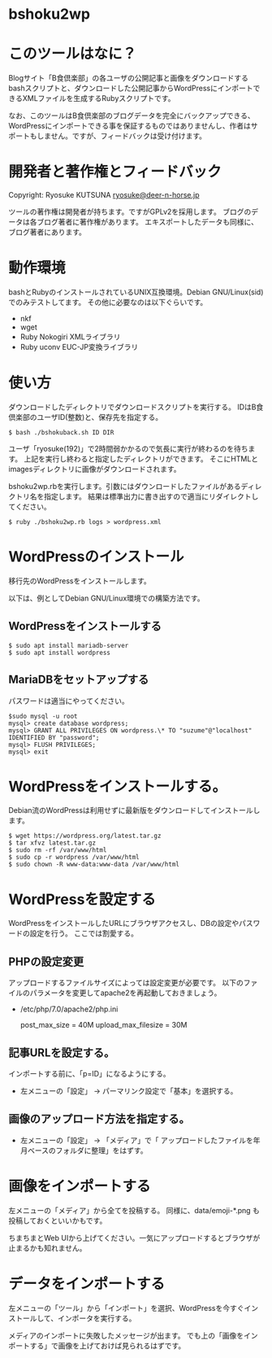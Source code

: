 # bshoku2wp

# このツールはなに？

Blogサイト「B食倶楽部」の各ユーザの公開記事と画像をダウンロードするbashスクリプトと、ダウンロードした公開記事からWordPressにインポートできるXMLファイルを生成するRubyスクリプトです。

なお、このツールはB食倶楽部のブログデータを完全にバックアップできる、WordPressにインポートできる事を保証するものではありませんし、作者はサポートもしません。ですが、フィードバックは受け付けます。

# 開発者と著作権とフィードバック

Copyright: Ryosuke KUTSUNA <ryosuke@deer-n-horse.jp>

ツールの著作権は開発者が持ちます。ですがGPLv2を採用します。
ブログのデータは各ブログ著者に著作権があります。
エキスポートしたデータも同様に、ブログ著者にあります。

# 動作環境

bashとRubyのインストールされているUNIX互換環境。Debian GNU/Linux(sid)でのみテストしてます。
その他に必要なのは以下ぐらいです。

 * nkf
 * wget
 * Ruby Nokogiri XMLライブラリ
 * Ruby uconv EUC-JP変換ライブラリ

# 使い方

ダウンロードしたディレクトリでダウンロードスクリプトを実行する。
IDはB食倶楽部のユーザID(整数)と、保存先を指定する。

    $ bash ./bshokuback.sh ID DIR

ユーザ「ryosuke(192)」で2時間弱かかるので気長に実行が終わるのを待ちます。
上記を実行し終わると指定したディレクトリができます。
そこにHTMLとimagesディレクトリに画像がダウンロードされます。

bshoku2wp.rbを実行します。引数にはダウンロードしたファイルがあるディレクトリ名を指定します。
結果は標準出力に書き出すので適当にリダイレクトしてください。

    $ ruby ./bshoku2wp.rb logs > wordpress.xml

# WordPressのインストール

移行先のWordPressをインストールします。

以下は、例としてDebian GNU/Linux環境での構築方法です。

## WordPressをインストールする

    $ sudo apt install mariadb-server
    $ sudo apt install wordpress

## MariaDBをセットアップする

パスワードは適当にやってください。

    $sudo mysql -u root
    mysql> create database wordpress;
    mysql> GRANT ALL PRIVILEGES ON wordpress.\* TO "suzume"@"localhost" IDENTIFIED BY "password";
    mysql> FLUSH PRIVILEGES;
    mysql> exit

# WordPressをインストールする。

Debian流のWordPressは利用せずに最新版をダウンロードしてインストールします。

    $ wget https://wordpress.org/latest.tar.gz
    $ tar xfvz latest.tar.gz
    $ sudo rm -rf /var/www/html
    $ sudo cp -r wordpress /var/www/html
    $ sudo chown -R www-data:www-data /var/www/html

# WordPressを設定する

WordPressをインストールしたURLにブラウザアクセスし、DBの設定やパスワードの設定を行う。
ここでは割愛する。

## PHPの設定変更

アップロードするファイルサイズによっては設定変更が必要です。
以下のファイルのパラメータを変更してapache2を再起動しておきましょう。

  * /etc/php/7.0/apache2/php.ini

    post_max_size = 40M
    upload_max_filesize = 30M

## 記事URLを設定する。

インポートする前に、「p=ID」になるようにする。

  * 左メニューの「設定」 -> パーマリンク設定で「基本」を選択する。

## 画像のアップロード方法を指定する。

  * 左メニューの「設定」 -> 「メディア」で「 アップロードしたファイルを年月ベースのフォルダに整理」をはずす。

# 画像をインポートする

左メニューの「メディア」から全てを投稿する。
同様に、data/emoji-\*.png も投稿しておくといいかもです。

ちまちまとWeb UIから上げてください。一気にアップロードするとブラウザが止まるかも知れません。

# データをインポートする

左メニューの「ツール」から「インポート」を選択、WordPressを今すぐインストールして、インポータを実行する。

メディアのインポートに失敗したメッセージが出ます。
でも上の「画像をインポートする」で画像を上げておけば見られるはずです。
